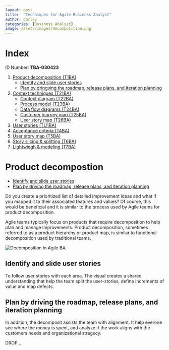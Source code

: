```yaml
---
layout: post
title:  "Techniques for Agile Business Analyst"
author: darley
categories: [Business Analyst]
image: assets/images/decomposition.png
---
```

# Index

ID Number: **TBA-030423**

1. [Product decomposition (T1BA)](#product-decompostion)
   - [Identify and slide user stories](#identify-and-slide-user-stories)
   - [Plan by dringving the roadmap, release plans, and iteration planning](#plan-by-driving-the-roadmap-release-plans-and-iteration-planning)
2. [Context techniques (T21BA)]()
   - [Context diagram (T22BA)]()
   - [Process model (T23BA)]()
   - [Data flow diagrams (T24BA)]()
   - [Customer journey map (T25BA)]()
   - [User story map (T26BA)]()
3. [User stories (TU1BA)]()
4. [Acceptance criteria (T4BA)]()
5. [User story map (T5BA)]()
6. [Story slicing &amp; splitting (T6BA)]()
7. [Lightwiegh &amp; modeling (T7BA)]()

# Product decompostion

- [Identify and slide user stories](#identify-and-slide-user-stories)
- [Plan by driving the roadmap, release plans, and iteration planning](#plan-by-driving-the-roadmap-release-plans-and-iteration-planning)

Do you create a prioritized list of detailed improvement ideas and what if you mapped it to their associated features and values? Of course, this would be beneficial and it is similar to the process used by Agile teams for product decomposition.

Agile teams typically focus on products that require decomposition to help plan and manage improvements. Product decomposition, sometimes referred to as a product hierarchy or product map, is similar to functional decomposition used by traditional teams.

![Decomposition in Agile BA]({{site.baseurl}}/assets/images/TBA_Usestory.png)

## Identify and slide user stories

To follow user stories with each area. The visual creates a shared understanding that help the team split the user-stories, define increments of value and map defects.

## Plan by driving the roadmap, release plans, and iteration planning

In addition, the decomposit assists the team with alignment. It help everone see where the money is spent, and analyze if the work aligns with the customers needs and organizational stragecy.

DROP...
